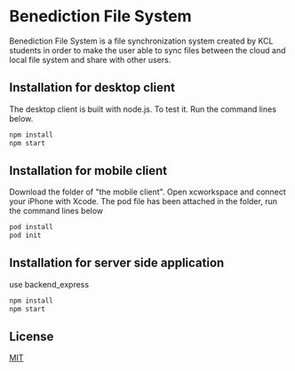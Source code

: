 # Benediction File System

Benediction File System is a file synchronization system created by KCL students in order to make the user able to sync files between the cloud and local file system and share with other users.

## Installation for desktop client

The desktop client is built with node.js. To test it. Run the command lines below.

```bash
npm install
npm start
```
## Installation for mobile client

Download the folder of "the mobile client".  Open xcworkspace and connect your iPhone with Xcode. The pod file has been attached in the folder, run the command lines below

```bash
pod install
pod init
```

## Installation for server side application

use backend_express

```bash
npm install
npm start
```

## License
[MIT](https://choosealicense.com/licenses/mit/)

